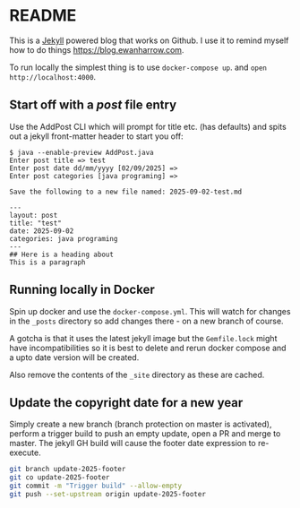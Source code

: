 # README
This is a [Jekyll](https://jekyllrb.com) powered blog that works on Github. I use it to remind myself how to do things https://blog.ewanharrow.com.

To run locally the simplest thing is to use `docker-compose up`. and `open http://localhost:4000`.

## Start off with a _post_ file entry
Use the AddPost CLI which will prompt for title etc. (has defaults) and spits out a jekyll front-matter header to start you off:
```shell
$ java --enable-preview AddPost.java
Enter post title => test
Enter post date dd/mm/yyyy [02/09/2025] => 
Enter post categories [java programing] => 

Save the following to a new file named: 2025-09-02-test.md

---
layout: post
title: "test"
date: 2025-09-02
categories: java programing
---
## Here is a heading about
This is a paragraph
```

## Running locally in Docker
Spin up docker and use the `docker-compose.yml`.  This will watch for changes in the `_posts`
directory so add changes there - on a new branch of course.

A gotcha is that it uses the latest jekyll image but the `Gemfile.lock` might have incompatibilities so
it is best to delete and rerun docker compose and a upto date version will be created.

Also remove the contents of the `_site` directory as these are cached.

## Update the copyright date for a new year
Simply create a new branch (branch protection on master is activated), perform a trigger build to
push an empty update, open a PR and merge to master.  The jekyll GH build will cause the footer date expression
to re-execute.

```bash
git branch update-2025-footer
git co update-2025-footer
git commit -m "Trigger build" --allow-empty
git push --set-upstream origin update-2025-footer
```
